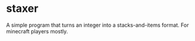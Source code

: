 # staxer
A simple program that turns an integer into a stacks-and-items format. For minecraft players mostly.
